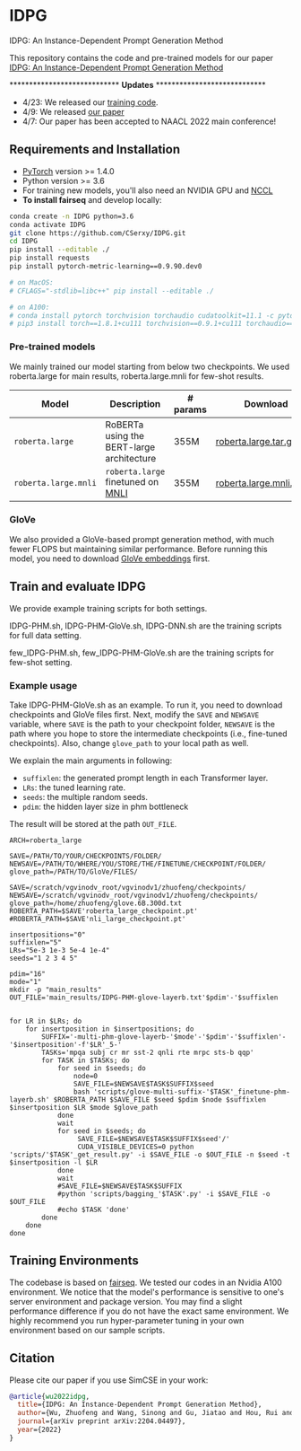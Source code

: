 # IDPG
IDPG: An Instance-Dependent Prompt Generation Method

This repository contains the code and pre-trained models for our paper [IDPG: An Instance-Dependent Prompt Generation Method](https://arxiv.org/abs/2204.04497)

**************************** **Updates** ****************************

* 4/23: We released our [training code](#training).
* 4/9: We released [our paper](https://arxiv.org/pdf/2204.04497.pdf)
* 4/7: Our paper has been accepted to NAACL 2022 main conference!

## Requirements and Installation

* [PyTorch](http://pytorch.org/) version >= 1.4.0
* Python version >= 3.6
* For training new models, you'll also need an NVIDIA GPU and [NCCL](https://github.com/NVIDIA/nccl)
* **To install fairseq** and develop locally:

```bash
conda create -n IDPG python=3.6
conda activate IDPG
git clone https://github.com/CSerxy/IDPG.git
cd IDPG 
pip install --editable ./
pip install requests
pip install pytorch-metric-learning==0.9.90.dev0

# on MacOS:
# CFLAGS="-stdlib=libc++" pip install --editable ./

# on A100:
# conda install pytorch torchvision torchaudio cudatoolkit=11.1 -c pytorch -c nvidia
# pip3 install torch==1.8.1+cu111 torchvision==0.9.1+cu111 torchaudio==0.8.1 -f https://download.pytorch.org/whl/torch_stable.html
```

### Pre-trained models
We mainly trained our model starting from below two checkpoints. We used roberta.large for main results, roberta.large.mnli for few-shot results. 

Model | Description | # params | Download
---|---|---|---
`roberta.large` | RoBERTa using the BERT-large architecture | 355M | [roberta.large.tar.gz](https://dl.fbaipublicfiles.com/fairseq/models/roberta.large.tar.gz)
`roberta.large.mnli` | `roberta.large` finetuned on [MNLI](http://www.nyu.edu/projects/bowman/multinli) | 355M | [roberta.large.mnli.tar.gz](https://dl.fbaipublicfiles.com/fairseq/models/roberta.large.mnli.tar.gz)

### GloVe 
We also provided a GloVe-based prompt generation method, with much fewer FLOPS but maintaining similar performance. Before running this model, you need to download [GloVe embeddings](https://nlp.stanford.edu/data/glove.6B.zip) first. 

## Train and evaluate IDPG
We provide example training scripts for both settings. 

IDPG-PHM.sh, IDPG-PHM-GloVe.sh, IDPG-DNN.sh are the training scripts for full data setting. 

few_IDPG-PHM.sh, few_IDPG-PHM-GloVe.sh are the training scripts for few-shot setting. 

### Example usage
Take IDPG-PHM-GloVe.sh as an example. To run it, you need to download checkpoints and GloVe files first. Next, modify the `SAVE` and `NEWSAVE` variable, where `SAVE` is the path to your checkpoint folder, `NEWSAVE` is the path where you hope to store the intermediate checkpoints (i.e., fine-tuned checkpoints). Also, change `glove_path` to your local path as well. 

We explain the main arguments in following:
* `suffixlen`: the generated prompt length in each Transformer layer.
* `LRs`: the tuned learning rate.
* `seeds`: the multiple random seeds.
* `pdim`: the hidden layer size in phm bottleneck  

The result will be stored at the path `OUT_FILE`.

```
ARCH=roberta_large

SAVE=/PATH/TO/YOUR/CHECKPOINTS/FOLDER/
NEWSAVE=/PATH/TO/WHERE/YOU/STORE/THE/FINETUNE/CHECKPOINT/FOLDER/
glove_path=/PATH/TO/GloVe/FILES/

SAVE=/scratch/vgvinodv_root/vgvinodv1/zhuofeng/checkpoints/
NEWSAVE=/scratch/vgvinodv_root/vgvinodv1/zhuofeng/checkpoints/
glove_path=/home/zhuofeng/glove.6B.300d.txt
ROBERTA_PATH=$SAVE'roberta_large_checkpoint.pt'
#ROBERTA_PATH=$SAVE'nli_large_checkpoint.pt'

insertpositions="0"
suffixlen="5"
LRs="5e-3 1e-3 5e-4 1e-4"
seeds="1 2 3 4 5"

pdim="16"
mode="1"
mkdir -p "main_results"
OUT_FILE='main_results/IDPG-PHM-glove-layerb.txt'$pdim'-'$suffixlen


for LR in $LRs; do
    for insertposition in $insertpositions; do
        SUFFIX='-multi-phm-glove-layerb-'$mode'-'$pdim'-'$suffixlen'-'$insertposition'-f'$LR'_5-'
        TASKs='mpqa subj cr mr sst-2 qnli rte mrpc sts-b qqp'
        for TASK in $TASKs; do
            for seed in $seeds; do
                node=0
                SAVE_FILE=$NEWSAVE$TASK$SUFFIX$seed
                bash 'scripts/glove-multi-suffix-'$TASK'_finetune-phm-layerb.sh' $ROBERTA_PATH $SAVE_FILE $seed $pdim $node $suffixlen $insertposition $LR $mode $glove_path
            done
            wait
            for seed in $seeds; do
                 SAVE_FILE=$NEWSAVE$TASK$SUFFIX$seed'/'
                 CUDA_VISIBLE_DEVICES=0 python 'scripts/'$TASK'_get_result.py' -i $SAVE_FILE -o $OUT_FILE -n $seed -t $insertposition -l $LR
            done
            wait
            #SAVE_FILE=$NEWSAVE$TASK$SUFFIX
            #python 'scripts/bagging_'$TASK'.py' -i $SAVE_FILE -o $OUT_FILE
            #echo $TASK 'done'
        done
    done 
done
```
## Training Environments
The codebase is based on [fairseq](https://github.com/pytorch/fairseq). We tested our codes in an Nvidia A100 environment. We notice that the model's performance is sensitive to one's server environment and package version. You may find a slight performance difference if you do not have the exact same environment. We highly recommend you run hyper-parameter tuning in your own environment based on our sample scripts. 

## Citation
Please cite our paper if you use SimCSE in your work:
```bibtex
@article{wu2022idpg,
  title={IDPG: An Instance-Dependent Prompt Generation Method},
  author={Wu, Zhuofeng and Wang, Sinong and Gu, Jiatao and Hou, Rui and Dong, Yuxiao and Vydiswaran, VG and Ma, Hao},
  journal={arXiv preprint arXiv:2204.04497},
  year={2022}
}
```
